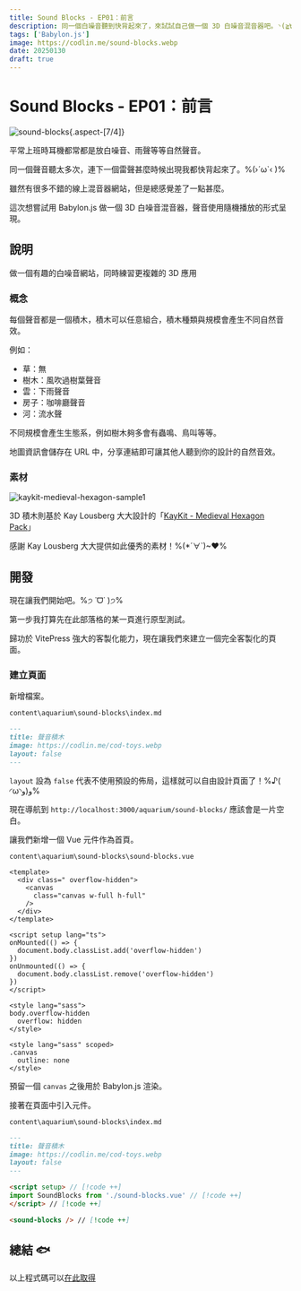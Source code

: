 ```yaml
---
title: Sound Blocks - EP01：前言
description: 同一個白噪音聽到快背起來了，來試試自己做一個 3D 白噪音混音器吧。◝(≧∀≦)◟
tags: ['Babylon.js']
image: https://codlin.me/sound-blocks.webp
date: 20250130
draft: true
---
```


# Sound Blocks - EP01：前言

![sound-blocks](/sound-blocks.webp){.aspect-[7/4]}

平常上班時耳機都常都是放白噪音、雨聲等等自然聲音。

同一個聲音聽太多次，連下一個雷聲甚麼時候出現我都快背起來了。%(›´ω`‹ )%

雖然有很多不錯的線上混音器網站，但是總感覺差了一點甚麼。

這次想嘗試用 Babylon.js 做一個 3D 白噪音混音器，聲音使用隨機播放的形式呈現。

## 說明

做一個有趣的白噪音網站，同時練習更複雜的 3D 應用

### 概念

每個聲音都是一個積木，積木可以任意組合，積木種類與規模會產生不同自然音效。

例如：

- 草：無
- 樹木：風吹過樹葉聲音
- 雲：下雨聲音
- 房子：咖啡廳聲音
- 河：流水聲

不同規模會產生生態系，例如樹木夠多會有蟲鳴、鳥叫等等。

地圖資訊會儲存在 URL 中，分享連結即可讓其他人聽到你的設計的自然音效。

### 素材

![kaykit-medieval-hexagon-sample1](/sound-blocks/sample1.jpg)

3D 積木則基於 Kay Lousberg 大大設計的「[KayKit - Medieval Hexagon Pack](https://kaylousberg.itch.io/kaykit-medieval-hexagon)」

感謝 Kay Lousberg 大大提供如此優秀的素材！%(*´∀`)~♥%

## 開發

現在讓我們開始吧。%੭ ˙ᗜ˙ )੭%

第一步我打算先在此部落格的某一頁進行原型測試。

歸功於 VitePress 強大的客製化能力，現在讓我們來建立一個完全客製化的頁面。

### 建立頁面

新增檔案。

`content\aquarium\sound-blocks\index.md`

```markdown
---
title: 聲音積木
image: https://codlin.me/cod-toys.webp
layout: false
---
```

`layout` 設為 `false` 代表不使用預設的佈局，這樣就可以自由設計頁面了！%♪( ◜ω◝و(و%

現在導航到 `http://localhost:3000/aquarium/sound-blocks/` 應該會是一片空白。

讓我們新增一個 Vue 元件作為首頁。

`content\aquarium\sound-blocks\sound-blocks.vue`

```vue
<template>
  <div class=" overflow-hidden">
    <canvas
      class="canvas w-full h-full"
    />
  </div>
</template>

<script setup lang="ts">
onMounted(() => {
  document.body.classList.add('overflow-hidden')
})
onUnmounted(() => {
  document.body.classList.remove('overflow-hidden')
})
</script>

<style lang="sass">
body.overflow-hidden
  overflow: hidden
</style>

<style lang="sass" scoped>
.canvas
  outline: none
</style>
```

預留一個 `canvas` 之後用於 Babylon.js 渲染。

接著在頁面中引入元件。

`content\aquarium\sound-blocks\index.md`

```markdown
---
title: 聲音積木
image: https://codlin.me/cod-toys.webp
layout: false
---

<script setup> // [!code ++]
import SoundBlocks from './sound-blocks.vue' // [!code ++]
</script> // [!code ++]

<sound-blocks /> // [!code ++]
```

## 總結 🐟

以上程式碼可以[在此取得](https://github.com/Codfisher/cod-aquarium/tree/sound-blocks/first-block/content/aquarium/sound-blocks)
